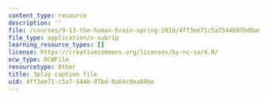 ```yaml
---
content_type: resource
description: ''
file: /courses/9-13-the-human-brain-spring-2019/4ff3ee71c5a7544b97bd0a64c0ea69be_ba-HMvDn_vU.vtt
file_type: application/x-subrip
learning_resource_types: []
license: https://creativecommons.org/licenses/by-nc-sa/4.0/
ocw_type: OCWFile
resourcetype: Other
title: 3play caption file
uid: 4ff3ee71-c5a7-544b-97bd-0a64c0ea69be
---
```

